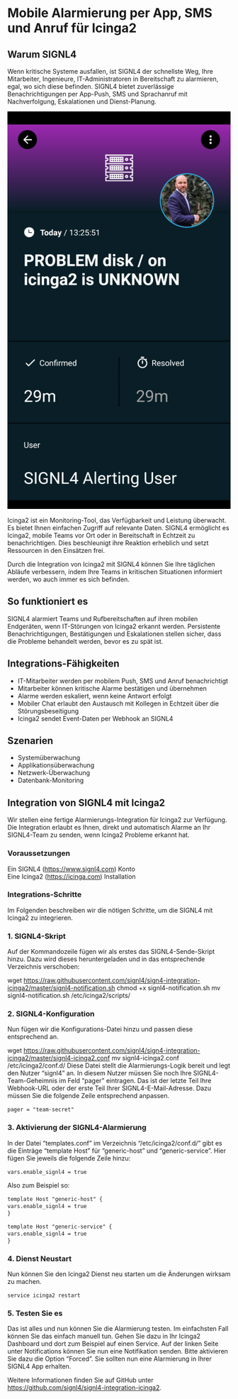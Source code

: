 # Mobile Alarmierung per App, SMS und Anruf für Icinga2

## Warum SIGNL4

Wenn kritische Systeme ausfallen, ist SIGNL4 der schnellste Weg, Ihre Mitarbeiter, Ingenieure, IT-Administratoren in Bereitschaft zu alarmieren, egal, wo sich diese befinden. SIGNL4 bietet zuverlässige Benachrichtigungen per App-Push, SMS und Sprachanruf mit Nachverfolgung, Eskalationen und Dienst-Planung.

![SIGNL4](signl4-icinga2.png)

Icinga2 ist ein Monitoring-Tool, das Verfügbarkeit und Leistung überwacht. Es bietet Ihnen einfachen Zugriff auf relevante Daten. SIGNL4 ermöglicht es Icinga2, mobile Teams vor Ort oder in Bereitschaft in Echtzeit zu benachrichtigen. Dies beschleunigt ihre Reaktion erheblich und setzt Ressourcen in den Einsätzen frei.

Durch die Integration von Icinga2 mit SIGNL4 können Sie Ihre täglichen Abläufe verbessern, indem Ihre Teams in kritischen Situationen informiert werden, wo auch immer es sich befinden.

## So funktioniert es

SIGNL4 alarmiert Teams und Rufbereitschaften auf ihren mobilen Endgeräten, wenn IT-Störungen von Icinga2 erkannt werden. Persistente Benachrichtigungen, Bestätigungen und Eskalationen stellen sicher, dass die Probleme behandelt werden, bevor es zu spät ist.

## Integrations-Fähigkeiten

- IT-Mitarbeiter werden per mobilem Push, SMS und Anruf benachrichtigt
- Mitarbeiter können kritische Alarme bestätigen und übernehmen
- Alarme werden eskaliert, wenn keine Antwort erfolgt
- Mobiler Chat erlaubt den Austausch mit Kollegen in Echtzeit über die Störungsbeseitigung
- Icinga2 sendet Event-Daten per Webhook an SIGNL4

## Szenarien

- Systemüberwachung
- Applikationsüberwachung
- Netzwerk-Überwachung
- Datenbank-Monitoring

## Integration von SIGNL4 mit Icinga2

Wir stellen eine fertige Alarmierungs-Integration für Icinga2 zur Verfügung. Die Integration erlaubt es Ihnen, direkt und automatisch Alarme an Ihr SIGNL4-Team zu senden, wenn Icinga2 Probleme erkannt hat.

### Voraussetzungen

Ein SIGNL4 (https://www.signl4.com) Konto  
Eine Icinga2 (https://icinga.com) Installation

### Integrations-Schritte

Im Folgenden beschreiben wir die nötigen Schritte, um die SIGNL4 mit Icinga2 zu integrieren.

### 1. SIGNL4-Skript

Auf der Kommandozeile fügen wir als erstes das SIGNL4-Sende-Skript hinzu. Dazu wird dieses heruntergeladen und in das entsprechende Verzeichnis verschoben:

wget https://raw.githubusercontent.com/signl4/sign4-integration-icinga2/master/signl4-notification.sh
chmod +x signl4-notification.sh
mv signl4-notification.sh /etc/icinga2/scripts/

### 2. SIGNL4-Konfiguration

Nun fügen wir die Konfigurations-Datei hinzu und passen diese entsprechend an.

wget https://raw.githubusercontent.com/signl4/sign4-integration-icinga2/master/signl4-icinga2.conf
mv signl4-icinga2.conf /etc/icinga2/conf.d/
Diese Datei stellt die Alarmierungs-Logik bereit und legt den Nutzer “signl4” an. In diesem Nutzer müssen Sie noch Ihre SIGNL4-Team-Geheimnis im Feld “pager” eintragen. Das ist der letzte Teil Ihre Webhook-URL oder der erste Teil Ihrer SIGNL4-E-Mail-Adresse. Dazu müssen Sie die folgende Zeile entsprechend anpassen.

```
pager = "team-secret"
```

### 3. Aktivierung der SIGNL4-Alarmierung

In der Datei “templates.conf” im Verzeichnis “/etc/icinga2/conf.d/” gibt es die Einträge “template Host” für “generic-host” und “generic-service”. Hier fügen Sie jeweils die folgende Zeile hinzu:

```
vars.enable_signl4 = true
```

Also zum Beispiel so:

```
template Host "generic-host" {
vars.enable_signl4 = true
}
```

```
template Host "generic-service" {
vars.enable_signl4 = true
} 
```

### 4. Dienst Neustart

Nun können Sie den Icinga2 Dienst neu starten um die Änderungen wirksam zu machen.

```
service icinga2 restart
```

### 5. Testen Sie es

Das ist alles und nun können Sie die Alarmierung testen. Im einfachsten Fall können Sie das einfach manuell tun. Gehen Sie dazu in Ihr Icinga2 Dashboard und dort zum Beispiel auf einen Service. Auf der linken Seite unter Notifications können Sie nun eine Notifikation senden. Bitte aktivieren Sie dazu die Option “Forced”. Sie sollten nun eine Alarmierung in Ihrer SIGNL4 App erhalten.

Weitere Informationen finden Sie auf GitHub unter https://github.com/signl4/signl4-integration-icinga2.
